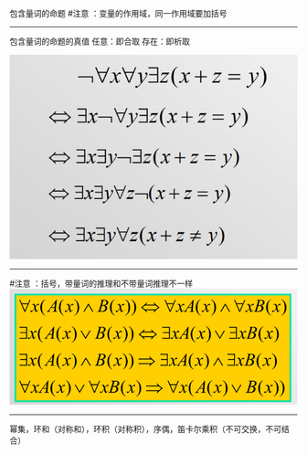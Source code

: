 包含量词的命题
#注意 ：变量的作用域，同一作用域要加括号

---
包含量词的命题的真值
	任意：即合取
	存在：即析取



![](附件/Pasted%20image%2020230227155333.png)


---
#注意 ：括号，带量词的推理和不带量词推理不一样
![](附件/Pasted%20image%2020230228205415.png)


---
幂集，环和（对称和），环积（对称积），序偶，笛卡尔乘积（不可交换，不可结合）